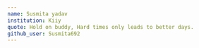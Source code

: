 ```yaml
---
name: Susmita yadav
institution: Kiiy
quote: Hold on buddy, Hard times only leads to better days.
github_user: Susmita692
---
```

